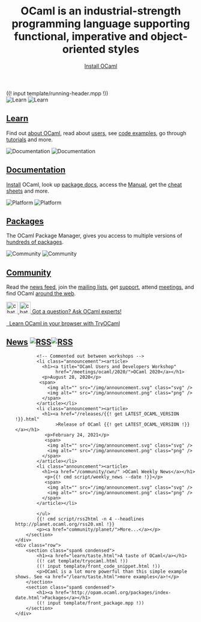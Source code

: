 <!-- ((! set title OCaml !)) ((! set core !)) ((! set nobreadcrumb !)) -->
<!-- ((! set advertise_rss true !)) -->

<header id="home-header">
    <div class="container">
        <div class="row">
            <h1 class="span9">OCaml is an industrial-strength programming language supporting functional, imperative and object-oriented styles</h1>
            <div class="span3">
                <div>
                    <a class="btn" href="/learn/tutorials/up_and_running.html">Install OCaml</a>
                </div>
            </div>
        </div>
    </div>
</header>
<div class="container core-running-header">
((! input template/running-header.mpp !))
</div>
<div class="container">
    <div class="row home-hero">
        <div class="span8">
            <div class="row">
                <section class="span4 home-feature">
                    <span>
                        <img src="/img/learn-large.svg" alt="Learn" class="svg" />
                        <img src="/img/learn-large.png" alt="Learn" class="png" />
                    </span>
                    <h1><a href="/learn/">Learn</a></h1>
                    <p>Find out <a href="/learn/description.html">about OCaml</a>, read about <a href="/learn/companies.html">users</a>, see <a href="learn/taste.html">code examples</a>, go through <a href="/learn/tutorials/">tutorials</a> and more.</p>
                </section>
                <section class="span4 home-feature">
                    <span>
                        <img src="/img/documentation-large.svg"
						alt="Documentation" class="svg" />
                        <img src="/img/documentation-large.png"
						alt="Documentation" class="png" />
                    </span>
                    <h1><a href="/docs/">Documentation</a></h1>
                    <p><a href="docs/install.html" >Install</a> OCaml,
					look up <a href="https://opam.ocaml.org/packages/">package docs</a>, access the
					<a
    href="/releases/latest/manual.html"
					>Manual</a>, get the <a href="/docs/cheat_sheets.html">cheat sheets</a> and more.</p>
                </section>
            </div>
            <div class="row">
                <section class="span4 home-feature">
                    <span>
                        <img src="/img/platform-large.svg" alt="Platform"
						 class="svg" />
                        <img src="/img/platform-large.png" alt="Platform"
						 class="png" />
					</span>
                    <h1><a href="https://opam.ocaml.org">Packages</a></h1>
                    <p>The OCaml Package
					Manager, gives you access to multiple versions of
					<a href="https://opam.ocaml.org/packages/">hundreds of
					packages</a>.</p>
                </section>
                <section class="span4 home-feature">
                    <span>
                        <img src="/img/community-large.svg" alt="Community"
						 class="svg" />
                        <img src="/img/community-large.png" alt="Community"
						 class="png" />
                    </span>
                    <h1><a href="/community/">Community</a></h1>
                    <p>Read the <a href="/community/planet/">news feed</a>, join the <a href="/community/mailing_lists.html">mailing lists</a>, get <a href="/community/support.html">support</a>,
                    attend <a href="/meetings/">meetings</a>, and find OCaml
                    <a href="/community/#ocaml-around-web"
                        >around the web</a>.</p>
                </section>
            </div>
            <div id="home-learn">
			     <a href="https://discuss.ocaml.org/"
                   target="_blank" rel="noopener"
			      ><img src="/img/chat.svg" alt="chat" class="svg"
                    style="width: 4ex;" />
                   <img src="/img/chat.png" alt="chat" class="png"
                    style="width: 4ex;" />
                   Got a question?
                   Ask OCaml experts!</a>
			   <br/>
			   <div style="margin-top: 2ex;" >
                <a href="http://try.ocamlpro.com">
                    <img class="svg hidden-phone" src="/img/try-ocaml.svg"
					  alt="" />
                    <img class="png hidden-phone" src="/img/try-ocaml.png"
					 alt="" />
                    Learn OCaml in your browser with TryOCaml
                </a>
			   </div>
            </div>
        </div>
        <section id="home-news" class="span4 condensed">
            <h1 class="ruled">
                <a href="/community/planet/"
				title="See planet posts">News</a>
                <a href="/feed.xml"
				title="Planet RSS feed"
				><img class="svg rss" src="/img/rss.svg" alt="RSS"
				/><img class="png" src="/img/rss.png" alt="RSS" /></a>
            </h1>
			<ul class="news-feed" style="margin-bottom: 0px">

            <!-- Commented out between workshops -->
			<li class="announcement"><article>
			  <h1><a title="OCaml Users and Developers Workshop"
			       href="/meetings/ocaml/2020/">OCaml 2020</a></h1>
			  <p>August 28, 2020</p>
			 <span>
			    <img alt="" src="/img/announcement.svg" class="svg" />
			    <img alt="" src="/img/announcement.png" class="png" />
			  </span>
			</article></li>
			<li class="announcement"><article>
			  <h1><a href="/releases/{{! get LATEST_OCAML_VERSION !}}.html"
				   >Release of OCaml {{! get LATEST_OCAML_VERSION !}}</a></h1>
			   <p>February 24, 2021</p>
			   <span>
			    <img alt="" src="/img/announcement.svg" class="svg" />
			    <img alt="" src="/img/announcement.png" class="png" />
			  </span>
			</article></li>
			<li class="announcement"><article>
			  <h1><a href="/community/cwn/" >OCaml Weekly News</a></h1>
			   <p>{{! cmd script/weekly_news --date !}}</p>
			   <span>
			    <img alt="" src="/img/announcement.svg" class="svg" />
			    <img alt="" src="/img/announcement.png" class="png" />
			  </span>
			</article></li>

	        </ul>
            {{! cmd script/rss2html -n 4 --headlines http://planet.ocaml.org/rss20.xml !}}
            <p><a href="community/planet/">More...</a></p>
        </section>
    </div>
    <div class="row">
        <section class="span6 condensed">
            <h1><a href="learn/taste.html">A taste of OCaml</a></h1>
            ((! cat template/tryocaml.html !))
            ((! input template/front_code_snippet.html !))
            <p>OCaml is a lot more powerful than this simple example shows. See <a href="/learn/taste.html">more examples</a>!</p>
        </section>
        <section class="span6 condensed">
            <h1><a href='http://opam.ocaml.org/packages/index-date.html'>Packages</a></h1>
            ((! input template/front_package.mpp !))
        </section>
    </div>
</div>
